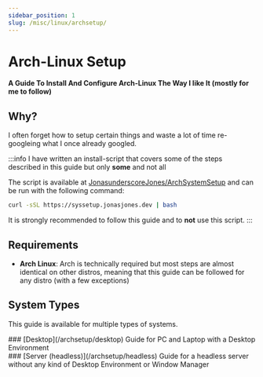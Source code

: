 ```yaml
---
sidebar_position: 1
slug: /misc/linux/archsetup/
---
```


# Arch-Linux Setup
**A Guide To Install And Configure Arch-Linux The Way I like It (mostly for me to follow)**

## Why?
I often forget how to setup certain things and waste a lot of time re-googleing what I once already googled.

:::info
I have written an install-script that covers some of the steps described in this guide but only **some** and not all

The script is available at [JonasunderscoreJones/ArchSystemSetup](https://github.com/JonasunderscoreJones/ArchSystemSetup/) and can be run with the following command:

```bash
curl -sSL https://syssetup.jonasjones.dev | bash
```
It is strongly recommended to follow this guide and to **not** use this script.
:::

## Requirements
 - **Arch Linux**: Arch is technically required but most steps are almost identical on other distros, meaning that this guide can be followed for any distro (with a few exceptions)

## System Types
This guide is available for multiple types of systems.

<div className="page-content-flex-container">
  <div className="page-content-flex-box page-content-flex-box1">
  ### [Desktop](/archsetup/desktop)
  Guide for PC and Laptop with a Desktop Environment
  </div>
  <div className="page-content-flex-box page-content-flex-box2">
  ### [Server (headless)](/archsetup/headless)
  Guide for a headless server without any kind of Desktop Environment or Window Manager
  </div>
</div>
